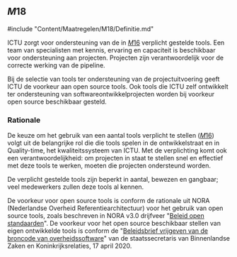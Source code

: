 ## $M18$

#include "Content/Maatregelen/M18/Definitie.md"

ICTU zorgt voor ondersteuning van de in [$M16$](#m16) verplicht gestelde tools. Een team van specialisten met kennis, ervaring en capaciteit is beschikbaar voor ondersteuning aan projecten. Projecten zijn verantwoordelijk voor de correcte werking van de pipeline.

Bij de selectie van tools ter ondersteuning van de projectuitvoering geeft ICTU de voorkeur aan open source tools. Ook tools die ICTU zelf ontwikkelt ter ondersteuning van softwareontwikkelprojecten worden bij voorkeur open source beschikbaar gesteld.

### Rationale

De keuze om het gebruik van een aantal tools verplicht te stellen ([$M16$](#m16)) volgt uit de belangrijke rol die die tools spelen in de ontwikkelstraat en in Quality-time, het kwaliteitssysteem van ICTU. Met de verplichting komt ook een verantwoordelijkheid: om projecten in staat te stellen snel en effectief met deze tools te werken, moeten die projecten ondersteund worden.

De verplicht gestelde tools zijn beperkt in aantal, bewezen en gangbaar; veel medewerkers zullen deze tools al kennen.

De voorkeur voor open source tools is conform de rationale uit NORA (Nederlandse Overheid Referentiearchitectuur) voor het gebruik van open source tools, zoals beschreven in NORA v3.0 drijfveer "[Beleid open standaarden](https://www.noraonline.nl/wiki/Beleid_open_standaarden)". De voorkeur voor het open source beschikbaar stellen van eigen ontwikkelde tools is conform de "[Beleidsbrief vrijgeven van de broncode van overheidssoftware](https://www.rijksoverheid.nl/documenten/kamerstukken/2020/04/17/kamerbrief-inzake-vrijgeven-broncode-overheidssoftware)" van de staatssecretaris van Binnenlandse Zaken en Koninkrijksrelaties, 17 april 2020.
